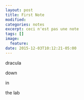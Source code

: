 ```yaml
---
layout: post
title: First Note
modified:
categories: notes
excerpt: ceci n'est pas une note
tags: []
image:
  feature:
date: 2015-12-03T10:12:21-05:00
---
```


dracula 

down 

in 

the lab

